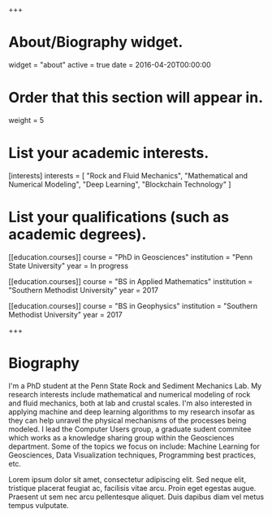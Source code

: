 +++
# About/Biography widget.
widget = "about"
active = true
date = 2016-04-20T00:00:00

# Order that this section will appear in.
weight = 5

# List your academic interests.
[interests]
  interests = [
    "Rock and Fluid Mechanics",
    "Mathematical and Numerical Modeling",
    "Deep Learning",
    "Blockchain Technology"
  ]

# List your qualifications (such as academic degrees).
[[education.courses]]
  course = "PhD in Geosciences"
  institution = "Penn State University"
  year = In progress

[[education.courses]]
  course = "BS in Applied Mathematics"
  institution = "Southern Methodist University"
  year = 2017

[[education.courses]]
  course = "BS in Geophysics"
  institution = "Southern Methodist University"
  year = 2017
 
+++

# Biography

I'm a PhD student at the Penn State Rock and Sediment Mechanics Lab. My research interests include mathematical and numerical modeling of rock and fluid mechanics, both at lab and crustal scales. I'm also interested in applying machine and deep learning algorithms to my research insofar as they can help unravel the physical mechanisms of the processes being modeled. I lead the Computer Users group, a graduate sudent commitee which works as a knowledge sharing group within the Geosciences department. Some of the topics we focus on include: Machine Learning for Geosciences, Data Visualization techniques, Programming best practices, etc.


Lorem ipsum dolor sit amet, consectetur adipiscing elit. Sed neque elit, tristique placerat feugiat ac, facilisis vitae arcu. Proin eget egestas augue. Praesent ut sem nec arcu pellentesque aliquet. Duis dapibus diam vel metus tempus vulputate. 
